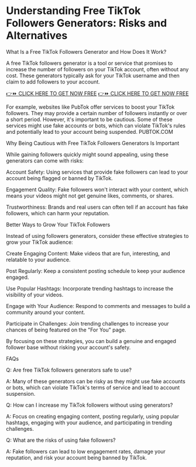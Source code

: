 # Understanding Free TikTok Followers Generators: Risks and Alternatives
What Is a Free TikTok Followers Generator and How Does It Work?

A free TikTok followers generator is a tool or service that promises to increase the number of followers on your TikTok account, often without any cost. These generators typically ask for your TikTok username and then claim to add followers to your account.

[👉⏩ CLICK HERE TO GET NOW FREE](https://ecomadboosters.xyz/%20free%20tiktok%20followers%20generator/)
[👉⏩ CLICK HERE TO GET NOW FREE](https://ecomadboosters.xyz/%20free%20tiktok%20followers%20generator/)


For example, websites like PubTok offer services to boost your TikTok followers. They may provide a certain number of followers instantly or over a short period. However, it's important to be cautious. Some of these services might use fake accounts or bots, which can violate TikTok's rules and potentially lead to your account being suspended. 
PUBTOK.COM

Why Being Cautious with Free TikTok Followers Generators Is Important

While gaining followers quickly might sound appealing, using these generators can come with risks:

Account Safety: Using services that provide fake followers can lead to your account being flagged or banned by TikTok.

Engagement Quality: Fake followers won't interact with your content, which means your videos might not get genuine likes, comments, or shares.

Trustworthiness: Brands and real users can often tell if an account has fake followers, which can harm your reputation.

Better Ways to Grow Your TikTok Followers

Instead of using followers generators, consider these effective strategies to grow your TikTok audience:

Create Engaging Content: Make videos that are fun, interesting, and relatable to your audience.

Post Regularly: Keep a consistent posting schedule to keep your audience engaged.

Use Popular Hashtags: Incorporate trending hashtags to increase the visibility of your videos.

Engage with Your Audience: Respond to comments and messages to build a community around your content.

Participate in Challenges: Join trending challenges to increase your chances of being featured on the "For You" page.

By focusing on these strategies, you can build a genuine and engaged follower base without risking your account's safety.

FAQs

Q: Are free TikTok followers generators safe to use?

A: Many of these generators can be risky as they might use fake accounts or bots, which can violate TikTok's terms of service and lead to account suspension.

Q: How can I increase my TikTok followers without using generators?

A: Focus on creating engaging content, posting regularly, using popular hashtags, engaging with your audience, and participating in trending challenges.

Q: What are the risks of using fake followers?

A: Fake followers can lead to low engagement rates, damage your reputation, and risk your account being banned by TikTok.
